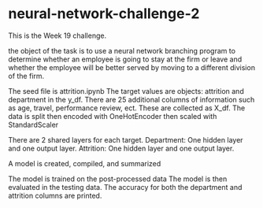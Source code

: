 # neural-network-challenge-2

This is the Week 19 challenge.

the object of the task is to use a neural network branching program to determine whether an employee is going to stay at the firm or leave and whether the employee will be better served by moving to a different division of the firm.

The seed file is attrition.ipynb
The target values are objects: attrition and department in the y_df.
There are 25 additional columns of information such as age, travel, performance review, ect. These are collected as X_df.
The data is split
then encoded with OneHotEncoder
then scaled with StandardScaler

There are 2 shared layers for each target.
Department: One hidden layer and one output layer.
Attrition: One hidden layer and one output layer.

A model is created, compiled, and summarized

The model is trained on the post-processed data
The model is then evaluated in the testing data.
The accuracy for both the department and attrition columns are printed.
